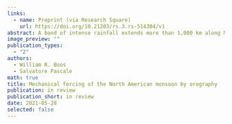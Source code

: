 ```yaml
---
links:
  - name: Preprint (via Research Square)
    url: https://doi.org/10.21203/rs.3.rs-514304/v1
abstract: A band of intense rainfall extends more than 1,000 km along Mexico's west coast during northern hemisphere summer, constituting the core of the North American monsoon.  As in other tropical monsoons, this rainfall maximum is commonly thought to be thermally forced by emission of heat from land and elevated terrain into the overlying atmosphere, but a clear understanding of the fundamental mechanism governing this monsoon is lacking.  Here we show that the core North American monsoon is generated when Mexico's Sierra Madre mountains deflect the extratropical jet stream toward the equator, mechanically forcing eastward, upslope flow that lifts warm and moist air to produce convective rainfall.  These findings are based on analyses of dynamic and thermodynamic structures in observations, global climate model integrations, and adiabatic stationary wave solutions.  Land surface heat fluxes do precondition the atmosphere for convection, particularly in summer afternoons, but these heat fluxes alone are insufficient for producing the observed rainfall maximum.  Our results indicate that the core North American monsoon should be understood as convectively enhanced orographic rainfall in a mechanically forced stationary wave, not as a classic, thermally forced tropical monsoon.  This has implications for the response of the North American monsoon to past and future global climate change, making trends in jet stream interactions with orography of central importance.
image_preview: ""
publication_types:
  - "2"
authors:
  - William R. Boos
  - Salvatore Pascale
math: true
title: Mechanical forcing of the North American monsoon by orography
publication: in review
publication_short: in review
date: 2021-05-28
selected: false
---
```

